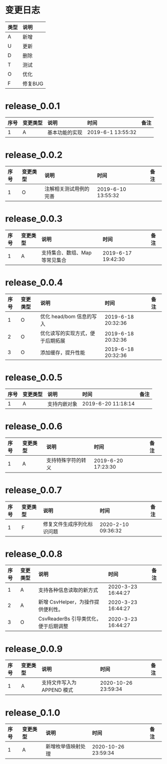 # 变更日志

| 类型 | 说明 |
|:----|:----|
| A | 新增 |
| U | 更新 |
| D | 删除 |
| T | 测试 |
| O | 优化 |
| F | 修复BUG |

# release_0.0.1

| 序号 | 变更类型 | 说明 | 时间 | 备注 |
|:---|:---|:---|:---|:--|
| 1 | A | 基本功能的实现 | 2019-6-1 13:55:32 | |

# release_0.0.2

| 序号 | 变更类型 | 说明 | 时间 | 备注 |
|:---|:---|:---|:---|:--|
| 1 | O | 注解相关测试用例的完善 | 2019-6-10 13:55:32 | |

# release_0.0.3

| 序号 | 变更类型 | 说明 | 时间 | 备注 |
|:---|:---|:---|:---|:--|
| 1 | A | 支持集合、数组、Map 等常见集合 | 2019-6-17 19:42:30 | |

# release_0.0.4

| 序号 | 变更类型 | 说明 | 时间 | 备注 |
|:---|:---|:---|:---|:--|
| 1 | O | 优化 head/bom 信息的写入 | 2019-6-18 20:32:36 | |
| 2 | O | 优化读写的实现方式，便于后期拓展 | 2019-6-18 20:32:36 | |
| 3 | O | 添加缓存，提升性能 | 2019-6-18 20:32:36 | |

# release_0.0.5

| 序号 | 变更类型 | 说明 | 时间 | 备注 |
|:---|:---|:---|:---|:--|
| 1 | A | 支持内嵌对象 | 2019-6-20 11:18:14 | |

# release_0.0.6

| 序号 | 变更类型 | 说明 | 时间 | 备注 |
|:---|:---|:---|:---|:--|
| 1 | A | 支持特殊字符的转义 | 2019-6-20 17:23:30 | |

# release_0.0.7

| 序号 | 变更类型 | 说明 | 时间 | 备注 |
|:---|:---|:---|:---|:--|
| 1 | F | 修复文件生成序列化标识问题 | 2020-2-10 09:36:32 | |

# release_0.0.8

| 序号 | 变更类型 | 说明 | 时间 | 备注 |
|:---|:---|:---|:---|:--|
| 1 | A | 支持各种信息读取的新方式 | 2020-3-23 16:44:27 | |
| 2 | A | 新增 CsvHelper，为操作提供便利性。 | 2020-3-23 16:44:27 | |
| 3 | O | CsvReaderBs 引导类优化，便于后期调整 | 2020-3-23 16:44:27 | |

# release_0.0.9

| 序号 | 变更类型 | 说明 | 时间 | 备注 |
|:---|:---|:---|:---|:--|
| 1 | A | 支持文件写入为 APPEND 模式 | 2020-10-26 23:59:34 | |

# release_0.1.0

| 序号 | 变更类型 | 说明 | 时间 | 备注 |
|:---|:---|:---|:---|:--|
| 1 | A | 新增枚举值映射处理 | 2020-10-26 23:59:34 | |
